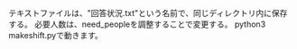テキストファイルは、"回答状況.txt"という名前で、同じディレクトリ内に保存する。
必要人数は、need_peopleを調整することで変更する。
python3 makeshift.pyで動きます。
